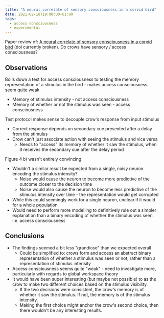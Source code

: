 ```yaml
---
title: "A neural correlate of sensory consciousness in a corvid bird"
date: 2021-02-18T19:00:00+01:00
tags:
  - access consciousness
  - experimental
---
```


Paper review of: [A neural correlate of sensory consciousness in a corvid bird](https://science.sciencemag.org/content/369/6511/1626) (doi currently broken). Do crows have sensory / access consciousness?

## Observations

Boils down a test for access consciousness to testing the memory representation of a stimulus in the bird - makes access consciousness seem quite weak

* Memory of stimulus intensity - not access consciousness
* Memory of whether or not the stimulus was seen - access consciousness

Test protocol makes sense to decouple crow's response from input stimulus

* Correct response depends on secondary cue presented after a delay from the stimulus
* Crow can't just associate action with seeing the stimulus and vice versa
  * Needs to "access" its memory of whether it saw the stimulus, when it receives the secondary cue after the delay period

Figure 4 b) wasn't entirely convincing

* Wouldn't a similar result be expected from a single, noisy neuron encoding the stimulus intensity?
  * Noise would cause the neuron to become more predictive of the outcome closer to the decision time
  * Noise would also cause the neuron to become less predictive of the stimulus intensity over time - the representation would get corrupted
* While this could seemingly work for a single neuron, unclear if it would for a whole population
* Would need to perform more modelling to definitively rule out a simpler explanation than a binary encoding of whether the stimulus was seen i.e. access consciousness

## Conclusions

* The findings seemed a bit less "grandiose" than we expected overall
  * Could be simplified to: crows form and access an abstract binary representation of whether a stimulus was seen or not, rather than a representation of stimulus intensity
* Access consciousness seems quite "weak" - need to investigate more, particularly with regards to global workspace theory
* It would have been super interesting (but maybe not possible) to as the crow to make two different choices based on the stimulus visibility.
  * If the two decisions were consistent, the crow's memory is of whether it saw the stimulus. If not, the memory is of the stimulus intensity.
  * Making the first choice might anchor the crow's second choice, then there wouldn't be any interesting results.
